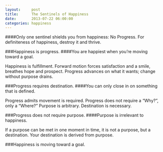 ```yaml
---
layout:     post
title:      The Sentinels of Happiness
date:       2013-07-22 06:00:00
categories: happiness
---
```


####Only one sentinel shields you from happiness: No Progress. For definiteness of happiness, destroy it and thrive.

###Happiness is progress.
####You are happiest when you’re moving toward a goal.

Happiness is fulfillment. Forward motion forces satisfaction and a smile, breathes hope and prospect. Progress advances on what it wants; change without purpose drains.

###Progress requires destination.
####You can only close in on something that is defined.

Progress admits movement is required. Progress does not require a “Why?”, only a “Where?” Purpose is arbitrary. Destination is necessary.

###Progress does not require purpose.
####Purpose is irrelevant to happiness.

If a purpose can be met in one moment in time, it is not a purpose, but a destination. Your destination is derived from purpose.

###Happiness is moving toward a goal.